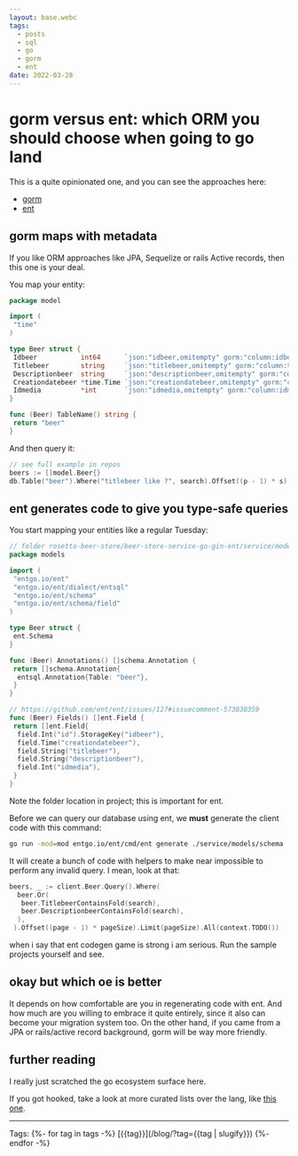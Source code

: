 ```yaml
---
layout: base.webc
tags: 
  - posts
  - sql
  - go
  - gorm
  - ent
date: 2022-03-28
---
```

# gorm versus ent: which ORM you should choose when going to go land

This is a quite opinionated one, and you can see the approaches here:

- [gorm](https://github.com/sombriks/rosetta-beer-store/tree/master/beer-store-service-go-martini-gorm)
- [ent](https://github.com/sombriks/rosetta-beer-store/tree/master/beer-store-service-go-gin-ent)

## gorm maps with metadata

If you like ORM approaches like JPA, Sequelize or rails Active records, then
this one is your deal.

You map your entity:

```go
package model

import (
 "time"
)

type Beer struct {
 Idbeer           int64      `json:"idbeer,omitempty" gorm:"column:idbeer;primary_key"`
 Titlebeer        string     `json:"titlebeer,omitempty" gorm:"column:titlebeer"`
 Descriptionbeer  string     `json:"descriptionbeer,omitempty" gorm:"column:descriptionbeer"`
 Creationdatebeer *time.Time `json:"creationdatebeer,omitempty" gorm:"column:creationdatebeer"`
 Idmedia          *int       `json:"idmedia,omitempty" gorm:"column:idmedia"`
}

func (Beer) TableName() string {
 return "beer"
}
```

And then query it:

```go
// see full example in repos
beers := []model.Beer{}
db.Table("beer").Where("titlebeer like ?", search).Offset((p - 1) * s).Limit(s).Find(&beers)
```

## ent generates code to give you type-safe queries

You start mapping your entities like a regular Tuesday:

```go
// folder rosetta-beer-store/beer-store-service-go-gin-ent/service/models/schema
package models

import (
 "entgo.io/ent"
 "entgo.io/ent/dialect/entsql"
 "entgo.io/ent/schema"
 "entgo.io/ent/schema/field"
)

type Beer struct {
 ent.Schema
}

func (Beer) Annotations() []schema.Annotation {
 return []schema.Annotation{
  entsql.Annotation{Table: "beer"},
 }
}

// https://github.com/ent/ent/issues/127#issuecomment-573030359
func (Beer) Fields() []ent.Field {
 return []ent.Field{
  field.Int("id").StorageKey("idbeer"),
  field.Time("creationdatebeer"),
  field.String("titlebeer"),
  field.String("descriptionbeer"),
  field.Int("idmedia"),
 }
}
```

Note the folder location in project; this is important for ent.

Before we can query our database using ent, we **must** generate the client code
with this command:

```bash
go run -mod=mod entgo.io/ent/cmd/ent generate ./service/models/schema
```

It will create a bunch of code with helpers to make near impossible to perform
any invalid query. I mean, look at that:

```go
beers, _ := client.Beer.Query().Where(
  beer.Or(
   beer.TitlebeerContainsFold(search),
   beer.DescriptionbeerContainsFold(search),
  ),
 ).Offset((page - 1) * pageSize).Limit(pageSize).All(context.TODO())
```

when i say that ent codegen game is strong i am serious. Run the sample projects
yourself and see.

## okay but which oe is better

It depends on how comfortable are you in regenerating code with ent. And how
much are you willing to embrace it quite entirely, since it also can become your
migration system too. On the other hand, if you came from a JPA or rails/active
record background, gorm will be way more friendly.

## further reading

I really just scratched the go ecosystem surface here.

If you got hooked, take a look at more curated lists over the lang, like
[this one](https://awesome-go.com/).

---
Tags:
{%- for tag in tags -%}
[{{tag}}](/blog/?tag={{tag | slugify}})
{%- endfor -%}
